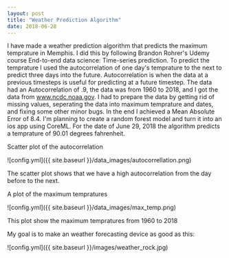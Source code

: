 ```yaml
---
layout: post
title: "Weather Prediction Algorithm"
date: 2018-06-28
---
```

I have made a weather prediction algorithm that predicts the maximum temprature in Memphis.
I did this by following Brandon Rohrer's Udemy course End-to-end data science: Time-series prediction.
To predict the temprature I used the autocorrelation of one day's temprature to the next to predict three days into the future. 
Autocorrelation is when the data at a previous timesteps is useful for predicting at a future timestep.
The data had an Autocorrelation of .9, the data was from 1960 to 2018, and I got the data from www.ncdc.noaa.gov.
I had to prepare the data by getting rid of missing values, seperating the data into maximum temprature and dates, and fixing some other minor bugs.
In the end I achieved a Mean Absolute Error of 8.4. I'm planning to create a random forest model and turn it into an ios app using CoreML.
For the date of June 29, 2018 the algorithm predicts a temprature of 90.01 degrees fahrenheit.

Scatter plot of the autocorrelation

![config.yml]({{ site.baseurl }}/data_images/autocorrellation.png)

The scatter plot shows that we have a high autocorrelation from the day before to the next.


A plot of the maximum tempratures

![config.yml]({{ site.baseurl }}/data_images/max_temp.png)

This plot show the maximum tempratures from 1960 to 2018

My goal is to make an weather forecasting device as good as this:

![config.yml]({{ site.baseurl }}/images/weather_rock.jpg)
